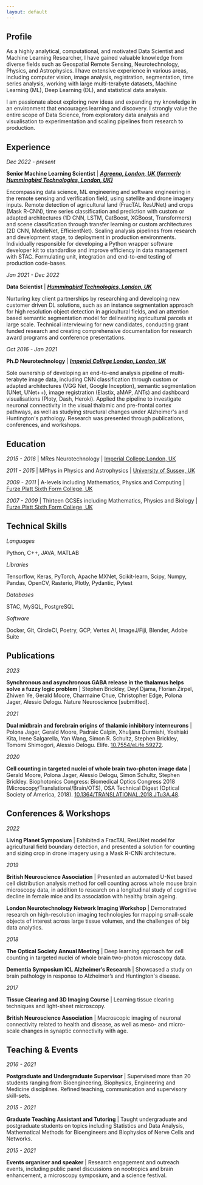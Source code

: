 ```yaml
---
layout: default
---
```


## Profile

As a highly analytical, computational, and motivated Data Scientist and Machine Learning Researcher, I have gained valuable knowledge from diverse fields such as Geospatial Remote Sensing, Neurotechnology, Physics, and Astrophysics. I have extensive experience in various areas, including computer vision, image analysis, registration, segmentation, time series analysis, working with large multi-terabyte datasets, Machine Learning (ML), Deep Learning (DL), and statistical data analysis.

I am passionate about exploring new ideas and expanding my knowledge in an environment that encourages learning and discovery. I strongly value the entire scope of Data Science, from exploratory data analysis and visualisation to experimentation and scaling pipelines from research to production.

## Experience

_Dec 2022 - present_

**Senior Machine Learning Scientist** \| **_[Agreena, London, UK (formerly Hummingbird Technologies, London, UK)](https://agreena.com/)_**

Encompassing data science, ML engineering and software engineering in the remote sensing and verification field, using satellite and drone imagery inputs. Remote detection of agricultural land (FracTAL ResUNet) and crops (Mask R-CNN), time series classification and prediction with custom or adapted architectures (1D CNN, LSTM, CatBoost, XGBoost, Transformers) and scene classification through transfer learning or custom architectures (2D CNN, MobileNet, EfficientNet). Scaling analysis pipelines from research and development stage, to deployment in production environments. Individually responsible for developing a Python wrapper software developer kit to standardise and improve efficiency in data management with STAC. Formulating unit, integration and end-to-end testing of production code-bases.

_Jan 2021 - Dec 2022_

**Data Scientist** \| _**[Hummingbird Technologies, London, UK](https://hummingbirdtech.com/)**_

Nurturing key client partnerships by researching and developing new customer driven DL solutions, such as an instance segmentation approach for high resolution object detection in agricultural fields, and an attention based semantic segmentation model for delineating agricultural parcels at large scale. Technical interviewing for new candidates, conducting grant funded research and creating comprehensive documentation for research award programs and conference presentations.

_Oct 2016 - Jan 2021_

**Ph.D Neurotechnology** \| _**[Imperial College London, London, UK](https://www.imperial.ac.uk/)**_

Sole ownership of developing an end-to-end analysis pipeline of multi-terabyte image data, including CNN classification through custom or adapted architectures (VGG Net, Google Inception), semantic segmentation (UNet, UNet++), image registration (Elastix, aMAP, ANTs) and dashboard visualisations (Ploty, Dash, Heroki). Applied the pipeline to investigate neuronal connectivity in the visual thalamic and pre-frontal cortex pathways, as well as studying structural changes under Alzheimer's and Huntington's pathology. Research was presented through publications, conferences, and workshops.

## Education

_2015 - 2016_ \| MRes Neurotechnology \| [Imperial College London, UK](https://www.imperial.ac.uk/)

_2011 - 2015_ \| MPhys in Physics and Astrophysics \| [University of Sussex, UK](https://www.sussex.ac.uk/)

_2009 - 2011_ \| A-levels including Mathematics, Physics and Computing \| [Furze Platt Sixth Form College, UK](https://www.furzeplatt.com/)

_2007 - 2009_ \| Thirteen GCSEs including Mathematics, Physics and Biology \| [Furze Platt Sixth Form College, UK](https://www.furzeplatt.com/)

## Technical Skills

_Languages_

Python, C++, JAVA, MATLAB

_Libraries_

Tensorflow, Keras, PyTorch, Apache MXNet, Scikit-learn, Scipy, Numpy, Pandas, OpenCV, Rasterio, Plotly, Pydantic, Pytest

_Databases_

STAC, MySQL, PostgreSQL

_Software_

Docker, Git, CircleCI, Poetry, GCP, Vertex AI, ImageJ/Fiji, Blender, Adobe Suite

## Publications

_2023_

**Synchronous and asynchronous GABA release in the thalamus helps solve a fuzzy logic problem** \| Stephen Brickley, Deyl Djama, Florian Zirpel, Zhiwen Ye, Gerald Moore, Charmaine Chue, Christopher Edge, Polona Jager, Alessio Delogu. Nature Neuroscience [submitted].

_2021_

**Dual midbrain and forebrain origins of thalamic inhibitory interneurons** \| Polona Jager, Gerald Moore, Padraic Calpin, Xhuljana Durmishi, Yoshiaki Kita, Irene Salgarella, Yan Wang, Simon R. Schultz, Stephen Brickley, Tomomi Shimogori, Alessio Delogu. Elife. [10.7554/eLife.59272](https://doi.org/10.7554/eLife.59272).

_2020_

**Cell counting in targeted nuclei of whole brain two-photon image data** \| Gerald Moore, Polona Jager, Alessio Delogu, Simon Schultz, Stephen Brickley. Biophotonics Congress: Biomedical Optics Congress 2018 (Microscopy/Translational/Brain/OTS), OSA Technical Digest (Optical Society of America, 2018). [10.1364/TRANSLATIONAL.2018.JTu3A.48](https://doi.org/10.1364/TRANSLATIONAL.2018.JTu3A.48).

## Conferences & Workshops

_2022_

**Living Planet Symposium** \| Exhibited a FracTAL ResUNet model for agricultural field boundary detection, and presented a solution for counting and sizing crop in drone imagery using a Mask R-CNN architecture.

_2019_

**British Neuroscience Association** \| Presented an automated U-Net based cell distribution analysis method for cell counting across whole mouse brain microscopy data, in addition to research on a longitudinal study of cognitive decline in female mice and its association with healthy brain ageing.

**London Neurotechnology Network Imaging Workshop** \| Demonstrated research on high-resolution imaging technologies for mapping small-scale objects of interest across large tissue volumes, and the challenges of big data analytics.

_2018_

**The Optical Society Annual Meeting** \| Deep learning approach for cell counting in targeted nuclei of whole brain two-photon microscopy data.

**Dementia Symposium ICL Alzheimer’s Research** \| Showcased a study on brain pathology in response to Alzheimer’s and Huntington's disease.

_2017_

**Tissue Clearing and 3D Imaging Course** \| Learning tissue clearing techniques and light-sheet microscopy.

**British Neuroscience Association** \| Macroscopic imaging of neuronal connectivity related to health and disease, as well as meso- and micro-scale changes in synaptic connectivity with age.

## Teaching & Events

_2016 - 2021_

**Postgraduate and Undergraduate Supervisor** \| Supervised more than 20 students ranging from Bioengineering, Biophysics, Engineering and Medicine disciplines. Refined teaching, communication and supervisory skill-sets.

_2015 - 2021_

**Graduate Teaching Assistant and Tutoring** \| Taught undergraduate and postgraduate students on topics including Statistics and Data Analysis, Mathematical Methods for Bioengineers and Biophysics of Nerve Cells and Networks.

_2015 - 2021_

**Events organiser and speaker** \| Research engagement and outreach events, including public panel discussions on nootropics and brain enhancement, a microscopy symposium, and a science festival.